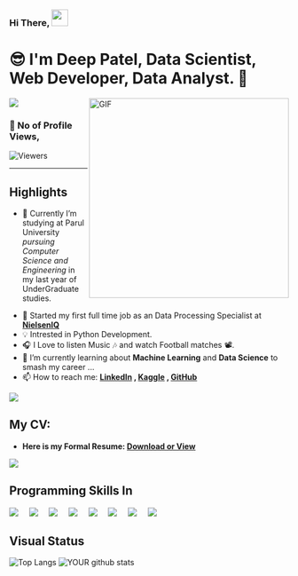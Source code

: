 ### Hi There, <img src="https://raw.githubusercontent.com/iampavangandhi/iampavangandhi/master/gifs/Hi.gif" width="30px" >

# 😎 I'm **Deep Patel**, Data Scientist, Web Developer, Data Analyst. 🔰

<!-- 
<div class="text-danger"> <b> Thanks to Reach out My Page here, </b> </div> -->

<!--  https://user-images.githubusercontent.com/57037068/88589670-8c77e580-d06a-11ea-8067-696c17a6a496.gif   -->

<img src="https://raw.githubusercontent.com/andreasbm/readme/master/assets/lines/water.png" />




<img align="right" alt="GIF" src="https://gifimage.net/wp-content/uploads/2018/06/trabajo-gif-4.gif" width="360"/>


### :eyes: No of Profile Views,
<img alt="Viewers" src="https://komarev.com/ghpvc/?username=pateldeep7799&color=green&style=flat-square"/>


<hr />

## Highlights

<ul>
 
 <li> <p class="text-align: justify;">🔭 Currently I’m studying at Parul University <i>pursuing Computer Science and Engineering </i> in my last year of UnderGraduate studies. <a href="https://www.linkedin.com/in/deep-patel-7799d/"></a></p></li>
 <li> 💼 Started my first full time job as an Data Processing Specialist at <a href="https://nielseniq.com/global/en/"><b>NielsenIQ</b></a> </li>
 
 <li> 💡 Intrested in Python Development.</li>
 <li> 🎧 I Love to listen Music 🎶 and watch Football matches 📽️.</li>
 
 <li> 🌱 I’m currently learning about <b>Machine Learning</b> and <b>Data Science</b> to smash my career ...</li>
 <li> 📫 How to reach me: <b> <a href="https://www.linkedin.com/in/deep-patel-7799d/" target="_blank" class="text-primary"> LinkedIn</a> , <a href="https://www.kaggle.com/pateldeep7799" target="_blank" class="text-info"> Kaggle</a> , <a href="https://github.com/pateldeep7799" target="_blank" class="text-dark"> GitHub</a></b> </li>
  
</ul>

<img src="https://raw.githubusercontent.com/andreasbm/readme/master/assets/lines/colored.png" />

## My CV: 
<ul>
 <li> <b>Here is my Formal Resume: <a href="https://drive.google.com/file/d/1JMg2pxobc7mQk48UxT4EC8Nb7WtKwYUJ/view?usp=sharing" alt="Deep Patel Resume" > Download or View</a></b> </li>

</ul>

 
<!-- - ⚡ Fun fact: ... -->
<!-- - 👯 I’m looking to collaborate on ... -->
<!-- - 🤔 I’m looking for help with ... -->
<!-- - 💬 Ask me about ... -->

<img src="https://raw.githubusercontent.com/andreasbm/readme/master/assets/lines/dark.png" />




## Programming Skills In
<img src="https://img.shields.io/badge/PHP-%233776AB.svg?&style=for-the-badge&logo=php&logoColor=white" />  &nbsp;  &nbsp;      <img src="https://img.shields.io/badge/Python-%FFFFFF.svg?&style=for-the-badge&logo=python&logoColor=white" />  &nbsp; &nbsp;  <img src="https://img.shields.io/badge/javascript-%23D00000.svg?&style=for-the-badge&logo=javascript&logoColor=white" />  &nbsp; &nbsp;  <img src="https://img.shields.io/badge/Linux-%23FCC624.svg?&style=for-the-badge&logo=Linux&logoColor=white" />   &nbsp; &nbsp;      <img src="https://img.shields.io/badge/mysql-%FFFFFF.svg?&style=for-the-badge&logo=mysql&logoColor=white" />    &nbsp; &nbsp;  <img src="https://img.shields.io/badge/-C-yellowgreen?style=for-the-badge&logo=appveyor" />    &nbsp; &nbsp; <img src="https://img.shields.io/badge/-C++-green?style=for-the-badge&logo=appveyor" />    &nbsp; &nbsp;
<img src="https://raw.githubusercontent.com/andreasbm/readme/master/assets/lines/colored.png" />

## Visual Status

![Top Langs](https://github-readme-stats.vercel.app/api/top-langs/?username=pateldeep7799&show_icons=true&theme=radical) ![YOUR github stats](https://github-readme-stats.vercel.app/api?username=pateldeep7799&show_icons=true&theme=radical)

